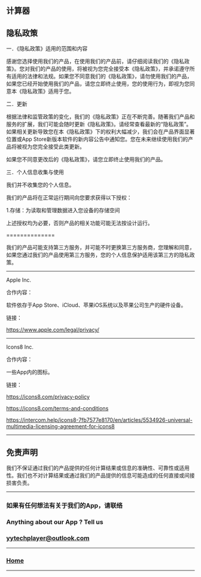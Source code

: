 ## 计算器


## 隐私政策

一．《隐私政策》适用的范围和内容

感谢您选择使用我们的产品，在使用我们的产品前，请仔细阅读我们的《隐私政策》。您对我们的产品的使用，将被视为您完全接受本《隐私政策》，并承诺遵守所有适用的法律和法规。如果您不同意我们的《隐私政策》，请勿使用我们的产品，如果您已经开始使用我们的产品，请您立即终止使用，您的使用行为，即视为您同意本《隐私政策》适用于您。

二．更新

根据法律和监管政策的变化，我们的《隐私政策》正在不断完善。随著我们产品和服务的扩展，我们可能会随时更新《隐私政策》。请经常查看最新的“隐私政策”。如果相关更新导致您在本《隐私政策》下的权利大幅减少，我们会在产品界面显著位置或App Store新版本软件的新内容公告中通知您。您在未来继续使用我们的产品将被视为您完全接受此类更新。

如果您不同意更改后的《隐私政策》，请您立即终止使用我们的产品。

三．个人信息收集与使用

我们并不收集您的个人信息。

我们的产品将在正常运行期间向您要求获得以下授权：

1.存储：为读取和管理数据进入您设备的存储空间

上述授权均为必要，否则产品的相关功能可能无法按设计运行。

==============

我们的产品可能支持第三方服务，并可能不时更换第三方服务商，您理解和同意，如果您通过我们的产品使用第三方服务，您的个人信息保护适用该第三方的隐私政策。

-------------------------------------------------------------------------------------------------------------

Apple Inc.

合作内容：

软件依存于App Store、iCloud、苹果iOS系统以及苹果公司生产的硬件设备。

链接：

https://www.apple.com/legal/privacy/


-------------------------------------------------------------------------------------------------------------

Icons8 Inc.

合作内容：

一些App内的图标。

链接：

https://icons8.com/privacy-policy

https://icons8.com/terms-and-conditions

https://intercom.help/icons8-7fb7577e8170/en/articles/5534926-universal-multimedia-licensing-agreement-for-icons8

---------------------------------------------

## 免责声明

我们不保证通过我们的产品提供的任何计算结果或信息的准确性、可靠性或适用性。我们也不对计算结果或通过我们的产品提供的信息可能造成的任何直接或间接损害负责。

---------------------------------------------


### 如果有任何想法有关于我们的App，请联络

### Anything about our App ? Tell us

### yytechplayer@outlook.com


---------------------------------------------

### [Home](https://yytechplayer.github.io/CalculateHD) 

---------------------------------------------
